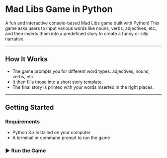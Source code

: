 # Mad Libs Game in Python

A fun and interactive console-based Mad Libs game built with Python! This game asks users to input various words like nouns, verbs, adjectives, etc., and then inserts them into a predefined story to create a funny or silly narrative.

---

## How It Works

- The game prompts you for different word types: adjectives, nouns, verbs, etc.
- It then fills those into a short story template.
- The final story is printed with your words inserted in the right places.

---

## Getting Started

### Requirements
- Python 3.x installed on your computer
- A terminal or command prompt to run the game

### ▶️ Run the Game
